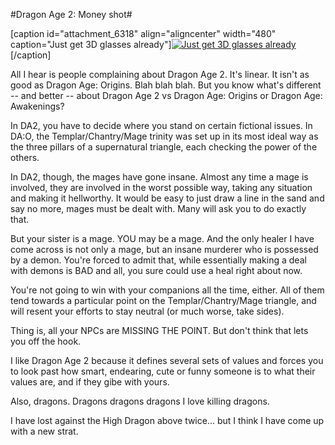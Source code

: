 #Dragon Age 2: Money shot#

[caption id="attachment\_6318" align="aligncenter" width="480" caption="Just get 3D glasses already"][![](http://westkarana.com/wp-content/uploads/2011/04/da23d-480x384.jpg "Just get 3D glasses already")](http://westkarana.com/wp-content/uploads/2011/04/da23d.jpg)[/caption]

All I hear is people complaining about Dragon Age 2. It's linear. It isn't as good as Dragon Age: Origins. Blah blah blah. But you know what's different -- and better -- about Dragon Age 2 vs Dragon Age: Origins or Dragon Age: Awakenings?

In DA2, you have to decide where you stand on certain fictional issues. In DA:O, the Templar/Chantry/Mage trinity was set up in its most ideal way as the three pillars of a supernatural triangle, each checking the power of the others.

In DA2, though, the mages have gone insane. Almost any time a mage is involved, they are involved in the worst possible way, taking any situation and making it hellworthy. It would be easy to just draw a line in the sand and say no more, mages must be dealt with. Many will ask you to do exactly that.

But your sister is a mage. YOU may be a mage. And the only healer I have come across is not only a mage, but an insane murderer who is possessed by a demon. You're forced to admit that, while essentially making a deal with demons is BAD and all, you sure could use a heal right about now.

You're not going to win with your companions all the time, either. All of them tend towards a particular point on the Templar/Chantry/Mage triangle, and will resent your efforts to stay neutral (or much worse, take sides).

Thing is, all your NPCs are MISSING THE POINT. But don't think that lets you off the hook.

I like Dragon Age 2 because it defines several sets of values and forces you to look past how smart, endearing, cute or funny someone is to what their values are, and if they gibe with yours.

Also, dragons. Dragons dragons dragons I love killing dragons.

I have lost against the High Dragon above twice... but I think I have come up with a new strat.

